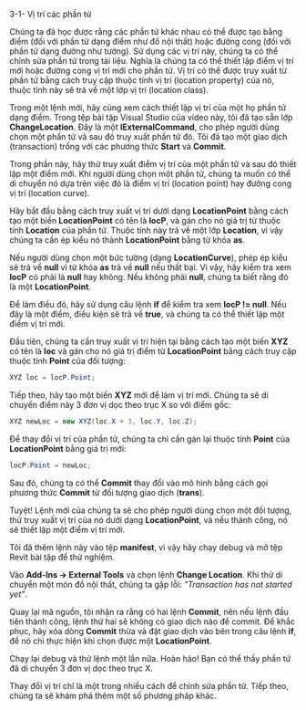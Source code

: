 3-1- Vị trí các phần tử  

Chúng ta đã học được rằng các phần tử khác nhau có thể được tạo bằng điểm (đối với phần tử dạng điểm như đồ nội thất) hoặc đường cong (đối với phần tử dạng đường như tường). Sử dụng các vị trí này, chúng ta có thể chỉnh sửa phần tử trong tài liệu. Nghĩa là chúng ta có thể thiết lập điểm vị trí mới hoặc đường cong vị trí mới cho phần tử. Vị trí có thể được truy xuất từ phần tử bằng cách truy cập thuộc tính vị trí (location property) của nó, thuộc tính này sẽ trả về một lớp vị trí (location class).  

Trong một lệnh mới, hãy cùng xem cách thiết lập vị trí của một họ phần tử dạng điểm. Trong tệp bài tập Visual Studio của video này, tôi đã tạo sẵn lớp **ChangeLocation**. Đây là một **IExternalCommand**, cho phép người dùng chọn một phần tử và sau đó truy xuất phần tử đó. Tôi đã tạo một giao dịch (transaction) trống với các phương thức **Start** và **Commit**.  

Trong phần này, hãy thử truy xuất điểm vị trí của một phần tử và sau đó thiết lập một điểm mới. Khi người dùng chọn một phần tử, chúng ta muốn có thể di chuyển nó dựa trên việc đó là điểm vị trí (location point) hay đường cong vị trí (location curve).  

Hãy bắt đầu bằng cách truy xuất vị trí dưới dạng **LocationPoint** bằng cách tạo một biến **LocationPoint** có tên là **locP**, và gán cho nó giá trị từ thuộc tính **Location** của phần tử. Thuộc tính này trả về một lớp **Location**, vì vậy chúng ta cần ép kiểu nó thành **LocationPoint** bằng từ khóa **as**.  

Nếu người dùng chọn một bức tường (dạng **LocationCurve**), phép ép kiểu sẽ trả về **null** vì từ khóa **as** trả về **null** nếu thất bại. Vì vậy, hãy kiểm tra xem **locP** có phải là **null** hay không. Nếu không phải **null**, chúng ta biết rằng đó là một **LocationPoint**.  

Để làm điều đó, hãy sử dụng câu lệnh **if** để kiểm tra xem **locP != null**. Nếu đây là một điểm, điều kiện sẽ trả về **true**, và chúng ta có thể thiết lập một điểm vị trí mới.  

Đầu tiên, chúng ta cần truy xuất vị trí hiện tại bằng cách tạo một biến **XYZ** có tên là **loc** và gán cho nó giá trị điểm từ **LocationPoint** bằng cách truy cập thuộc tính **Point** của đối tượng:  
```csharp  
XYZ loc = locP.Point;  
```  

Tiếp theo, hãy tạo một biến **XYZ** mới để làm vị trí mới. Chúng ta sẽ di chuyển điểm này 3 đơn vị dọc theo trục X so với điểm gốc:  
```csharp  
XYZ newLoc = new XYZ(loc.X + 3, loc.Y, loc.Z);  
```  

Để thay đổi vị trí của phần tử, chúng ta chỉ cần gán lại thuộc tính **Point** của **LocationPoint** bằng giá trị mới:  
```csharp  
locP.Point = newLoc;  
```  

Sau đó, chúng ta có thể **Commit** thay đổi vào mô hình bằng cách gọi phương thức **Commit** từ đối tượng giao dịch (**trans**).  

Tuyệt! Lệnh mới của chúng ta sẽ cho phép người dùng chọn một đối tượng, thử truy xuất vị trí của nó dưới dạng **LocationPoint**, và nếu thành công, nó sẽ thiết lập một điểm vị trí mới.  

Tôi đã thêm lệnh này vào tệp **manifest**, vì vậy hãy chạy debug và mở tệp Revit bài tập để thử nghiệm.  

Vào **Add-Ins → External Tools** và chọn lệnh **Change Location**. Khi thử di chuyển một món đồ nội thất, chúng ta gặp lỗi: *"Transaction has not started yet"*.  

Quay lại mã nguồn, tôi nhận ra rằng có hai lệnh **Commit**, nên nếu lệnh đầu tiên thành công, lệnh thứ hai sẽ không có giao dịch nào để commit. Để khắc phục, hãy xóa dòng **Commit** thừa và đặt giao dịch vào bên trong câu lệnh **if**, để nó chỉ thực hiện khi chọn được một **LocationPoint**.  

Chạy lại debug và thử lệnh một lần nữa. Hoàn hảo! Bạn có thể thấy phần tử đã di chuyển 3 đơn vị dọc theo trục X.  

Thay đổi vị trí chỉ là một trong nhiều cách để chỉnh sửa phần tử. Tiếp theo, chúng ta sẽ khám phá thêm một số phương pháp khác.